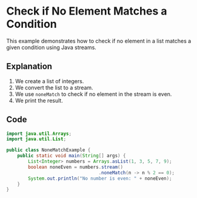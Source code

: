 # Check if No Element Matches a Condition

This example demonstrates how to check if no element in a list matches a given condition using Java streams.

## Explanation

1. We create a list of integers.
2. We convert the list to a stream.
3. We use `noneMatch` to check if no element in the stream is even.
4. We print the result.

## Code

```java
import java.util.Arrays;
import java.util.List;

public class NoneMatchExample {
    public static void main(String[] args) {
        List<Integer> numbers = Arrays.asList(1, 3, 5, 7, 9);
        boolean noneEven = numbers.stream()
                                  .noneMatch(n -> n % 2 == 0);
        System.out.println("No number is even: " + noneEven);
    }
}
```